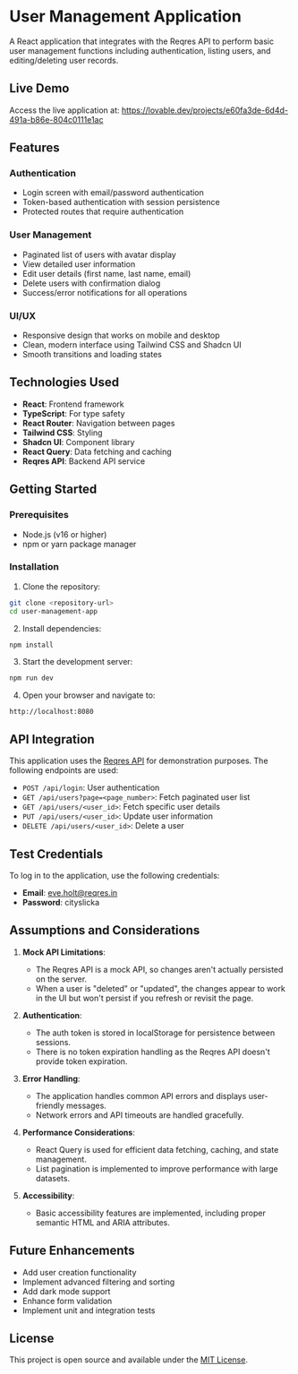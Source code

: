 
# User Management Application

A React application that integrates with the Reqres API to perform basic user management functions including authentication, listing users, and editing/deleting user records.

## Live Demo

Access the live application at: https://lovable.dev/projects/e60fa3de-6d4d-491a-b86e-804c0111e1ac

## Features

### Authentication
- Login screen with email/password authentication
- Token-based authentication with session persistence
- Protected routes that require authentication

### User Management
- Paginated list of users with avatar display
- View detailed user information
- Edit user details (first name, last name, email)
- Delete users with confirmation dialog
- Success/error notifications for all operations

### UI/UX
- Responsive design that works on mobile and desktop
- Clean, modern interface using Tailwind CSS and Shadcn UI
- Smooth transitions and loading states

## Technologies Used

- **React**: Frontend framework
- **TypeScript**: For type safety
- **React Router**: Navigation between pages
- **Tailwind CSS**: Styling
- **Shadcn UI**: Component library
- **React Query**: Data fetching and caching
- **Reqres API**: Backend API service

## Getting Started

### Prerequisites

- Node.js (v16 or higher)
- npm or yarn package manager

### Installation

1. Clone the repository:
```sh
git clone <repository-url>
cd user-management-app
```

2. Install dependencies:
```sh
npm install
```

3. Start the development server:
```sh
npm run dev
```

4. Open your browser and navigate to:
```
http://localhost:8080
```

## API Integration

This application uses the [Reqres API](https://reqres.in/) for demonstration purposes. The following endpoints are used:

- `POST /api/login`: User authentication
- `GET /api/users?page=<page_number>`: Fetch paginated user list
- `GET /api/users/<user_id>`: Fetch specific user details
- `PUT /api/users/<user_id>`: Update user information
- `DELETE /api/users/<user_id>`: Delete a user

## Test Credentials

To log in to the application, use the following credentials:
- **Email**: eve.holt@reqres.in
- **Password**: cityslicka

## Assumptions and Considerations

1. **Mock API Limitations**: 
   - The Reqres API is a mock API, so changes aren't actually persisted on the server.
   - When a user is "deleted" or "updated", the changes appear to work in the UI but won't persist if you refresh or revisit the page.

2. **Authentication**:
   - The auth token is stored in localStorage for persistence between sessions.
   - There is no token expiration handling as the Reqres API doesn't provide token expiration.

3. **Error Handling**:
   - The application handles common API errors and displays user-friendly messages.
   - Network errors and API timeouts are handled gracefully.

4. **Performance Considerations**:
   - React Query is used for efficient data fetching, caching, and state management.
   - List pagination is implemented to improve performance with large datasets.

5. **Accessibility**:
   - Basic accessibility features are implemented, including proper semantic HTML and ARIA attributes.

## Future Enhancements

- Add user creation functionality
- Implement advanced filtering and sorting
- Add dark mode support
- Enhance form validation
- Implement unit and integration tests

## License

This project is open source and available under the [MIT License](LICENSE).
